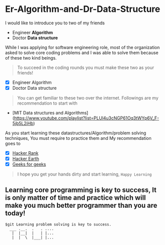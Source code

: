 # Er-Algorithm-and-Dr-Data-Structure
I would like to introduce you to two of my friends
- Engineer **Algorithm**
- Doctor **Data structure**

While I was applying for software engineering role, most of the organization asked to solve core coding problems and I was able to solve them because of these two kind beings.

> To succeed in the coding rounds you must make these two as your friends!
- [x] Engineer Algorithm
- [x] Doctor Data structure

> You can get familiar to these two over the internet. Followings are my recommendation to start with
- [MIT Data structures and Algorithms] (https://www.youtube.com/playlist?list=PLUl4u3cNGP61Oq3tWYp6V_F-5jb5L2iHb)

As you start learning these datastructures/Algorithm/problem solving techniques, You must require to practice them and My recommendation goes to 

- [x] [Hacker Rank](https://www.hackerrank.com/dashboard)
- [x] [Hacker Earth](https://www.hackerearth.com/challenges/)
- [x] [Geeks for geeks](http://www.geeksforgeeks.org/)

> I hope you get your hands dirty and start learning, `Happy Learning`
## Learning core programming is key to success, It is only matter of time and practice which will make you much better programmer than you are today!

```
$git Learning problem solving is key to success.
  ___ .__.  .   . ....
   |  |__|  |   | |...
   |  |  \  |___| |...
```
